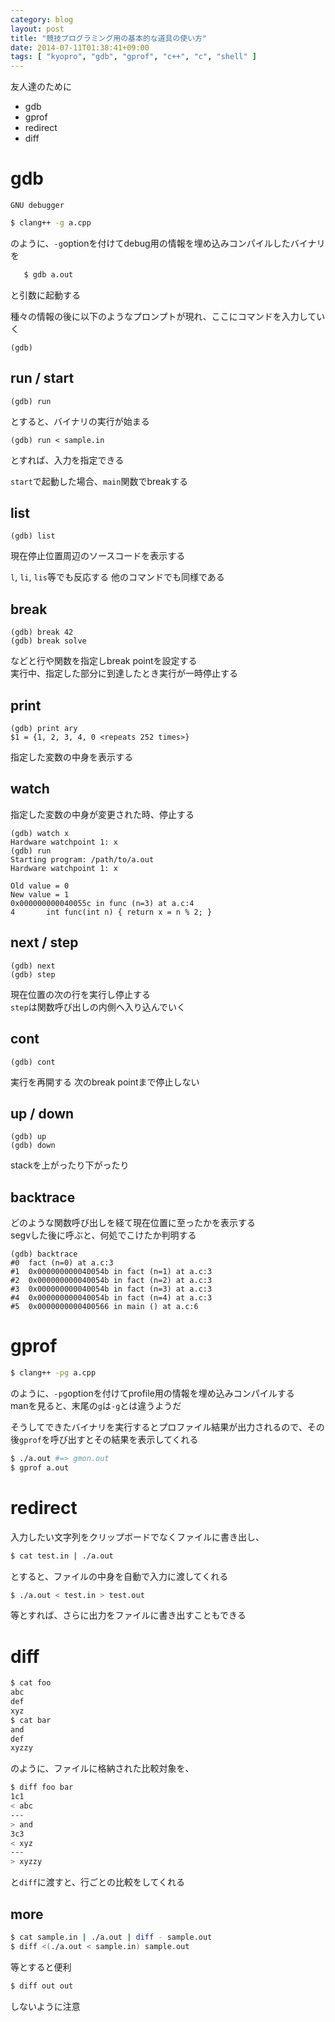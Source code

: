 ```yaml
---
category: blog
layout: post
title: "競技プログラミング用の基本的な道具の使い方"
date: 2014-07-11T01:38:41+09:00
tags: [ "kyopro", "gdb", "gprof", "c++", "c", "shell" ]
---
```


友人達のために

-   gdb
-   gprof
-   redirect
-   diff

<!-- more -->

# gdb
`GNU debugger`

``` sh
$ clang++ -g a.cpp
```

のように、`-g`optionを付けてdebug用の情報を埋め込みコンパイルしたバイナリを

``` sh
   $ gdb a.out
```

と引数に起動する

種々の情報の後に以下のようなプロンプトが現れ、ここにコマンドを入力していく

``` plain
(gdb)
```

## run / start

``` plain
(gdb) run
```

とすると、バイナリの実行が始まる

``` plain
(gdb) run < sample.in
```

とすれば、入力を指定できる

`start`で起動した場合、`main`関数でbreakする

## list
``` plain
(gdb) list
```

現在停止位置周辺のソースコードを表示する

`l`, `li`, `lis`等でも反応する 他のコマンドでも同様である

## break

``` plain
(gdb) break 42
(gdb) break solve
```

などと行や関数を指定しbreak pointを設定する  
実行中、指定した部分に到達したとき実行が一時停止する

## print

``` plain
(gdb) print ary
$1 = {1, 2, 3, 4, 0 <repeats 252 times>}

```

指定した変数の中身を表示する

## watch

指定した変数の中身が変更された時、停止する

``` plain
(gdb) watch x
Hardware watchpoint 1: x
(gdb) run
Starting program: /path/to/a.out
Hardware watchpoint 1: x

Old value = 0
New value = 1
0x000000000040055c in func (n=3) at a.c:4
4       int func(int n) { return x = n % 2; }
```

## next / step

``` plain
(gdb) next
(gdb) step
```

現在位置の次の行を実行し停止する  
`step`は関数呼び出しの内側へ入り込んでいく

## cont

``` plain
(gdb) cont
```

実行を再開する 次のbreak pointまで停止しない

## up / down

``` plain
(gdb) up
(gdb) down
```

stackを上がったり下がったり

## backtrace
どのような関数呼び出しを経て現在位置に至ったかを表示する  
segvした後に呼ぶと、何処でこけたか判明する

``` plain
(gdb) backtrace
#0  fact (n=0) at a.c:3
#1  0x000000000040054b in fact (n=1) at a.c:3
#2  0x000000000040054b in fact (n=2) at a.c:3
#3  0x000000000040054b in fact (n=3) at a.c:3
#4  0x000000000040054b in fact (n=4) at a.c:3
#5  0x0000000000400566 in main () at a.c:6
```



# gprof

``` sh
$ clang++ -pg a.cpp
```

のように、`-pg`optionを付けてprofile用の情報を埋め込みコンパイルする  
manを見ると、末尾の`g`は`-g`とは違うようだ

そうしてできたバイナリを実行するとプロファイル結果が出力されるので、その後`gprof`を呼び出すとその結果を表示してくれる

``` sh
$ ./a.out #=> gmon.out
$ gprof a.out
```


# redirect

入力したい文字列をクリップボードでなくファイルに書き出し、

``` sh
$ cat test.in | ./a.out
```

とすると、ファイルの中身を自動で入力に渡してくれる

``` sh
$ ./a.out < test.in > test.out
```

等とすれば、さらに出力をファイルに書き出すこともできる


# diff

``` sh
$ cat foo
abc
def
xyz
$ cat bar
and
def
xyzzy
```

のように、ファイルに格納された比較対象を、

``` sh
$ diff foo bar
1c1
< abc
---
> and
3c3
< xyz
---
> xyzzy
```

と`diff`に渡すと、行ごとの比較をしてくれる

## more

``` sh
$ cat sample.in | ./a.out | diff - sample.out
$ diff <(./a.out < sample.in) sample.out
```

等とすると便利

``` sh
$ diff out out
```

しないように注意
